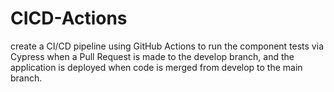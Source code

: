 # CICD-Actions
 create a CI/CD pipeline using GitHub Actions to run the component tests via Cypress when a Pull Request is made to the develop branch, and the application is deployed when code is merged from develop to the main branch.
